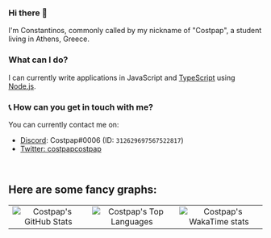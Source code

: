 ### Hi there 👋
I'm Constantinos, commonly called by my nickname of "Costpap", a student living in Athens, Greece.

### What can I do?
I can currently write applications in JavaScript and [TypeScript](https://typescriptlang.org) using [Node.js](https://nodejs.org).

### 📞 How can you get in touch with me?
You can currently contact me on:
- [Discord](https://discord.com): Costpap#0006 (ID: `312629697567522817`)
- [Twitter: costpapcostpap](https://twitter.com/costpapcostpap)

<br role="presentation" />
<p><h2>Here are some fancy graphs:</h2></p>
<table>
  <tr>
    <td align="center" style="padding=0;width=50%;">
      <img align="center" style="padding=0;" src="https://github-readme-stats.vercel.app/api/?username=costpap&count_private=true&show_icons=true&theme=github_dark&title_color=6293f5&bg_color=00000000&icon_color=6293f5&hide_border=true" alt="Costpap's GitHub Stats"/>
    </td>
    <td align="center" style="padding=0;width=50%;">
      <img align="center" style="padding=0;" src="https://github-readme-stats.vercel.app/api/top-langs/?username=costpap&theme=github_dark&title_color=6293f5&bg_color=00000000&hide_border=true" alt="Costpap's Top Languages"/>
    </td>
    <td align="center" style="padding=0;width=50%;">
    <img align="center" style="padding=0;" src="https://github-readme-stats.vercel.app/api/wakatime?username=costpap&theme=github_dark&title_color=6293f5&bg_color=00000000&hide_border=true" alt="Costpap's WakaTime stats"/>
    </td>
  </tr>
</table>